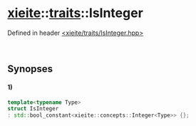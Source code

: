 # [xieite](../../xieite.md)\:\:[traits](../../traits.md)\:\:IsInteger
Defined in header [<xieite/traits/IsInteger.hpp>](../../../include/xieite/traits/IsInteger.hpp)

&nbsp;

## Synopses
#### 1)
```cpp
template<typename Type>
struct IsInteger
: std::bool_constant<xieite::concepts::Integer<Type>> {};
```
